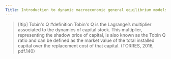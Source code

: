 ```yaml
---
Title: Introduction to dynamic macroeconomic general equilibrium models
---
```


> [!tip] Tobin's Q #definition
> Tobin's Q is the Lagrange’s multiplier associated to the dynamics of capital stock. This multiplier, representing the shadow price of capital, is also known as the Tobin Q ratio and can be defined as the market value of the total installed capital over the replacement cost of that capital. (TORRES, 2016, pdf.140)




